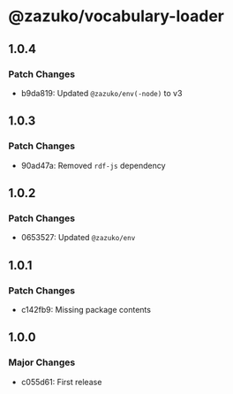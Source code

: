 # @zazuko/vocabulary-loader

## 1.0.4

### Patch Changes

- b9da819: Updated `@zazuko/env(-node)` to v3

## 1.0.3

### Patch Changes

- 90ad47a: Removed `rdf-js` dependency

## 1.0.2

### Patch Changes

- 0653527: Updated `@zazuko/env`

## 1.0.1

### Patch Changes

- c142fb9: Missing package contents

## 1.0.0

### Major Changes

- c055d61: First release
